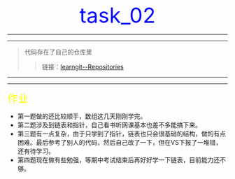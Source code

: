 <center><font color=blue size=7>task_02</font></center>  

***
***
>代码存在了自己的仓库里
>>链接：[learngit--Repositories](https://github.com/huxiaoke-lab/learngit.git)  

***
***

<font color=yellow size=5>作业</font>  
* 第一题做的还比较顺手，数组这几天刚刚学完。  
* 第二题涉及到链表和指针，自己看书听网课基本也差不多能搞下来。
* 第三题有一点复杂，由于只学到了指针，链表也只会很基础的结构，做的有点困难。最后参考了别人的代码，然后自己改了一下，但在VS下报了一堆错，还有待学习。
* 第四题现在做有些勉强，等期中考试结束后再好好学一下链表，目前能力还不够。